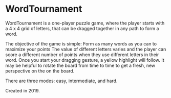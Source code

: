 # WordTournament 

WordTournament is a  one-player puzzle game, where the player
starts with a 4 x 4 grid of letters, that can be dragged together in any path to form a word.

The objective of the game is simple: Form as many words as you can to maximize your points
The value of different letters varies and the player can score a different number of points
when they use different letters in their word. Once you start your dragging gesture, a yellow highlight
will follow. It may be helpful to rotate the board from time to time to get a fresh, new perspective on the
on the board.

There are three modes: easy, intermediate, and hard.

Created in 2019.
